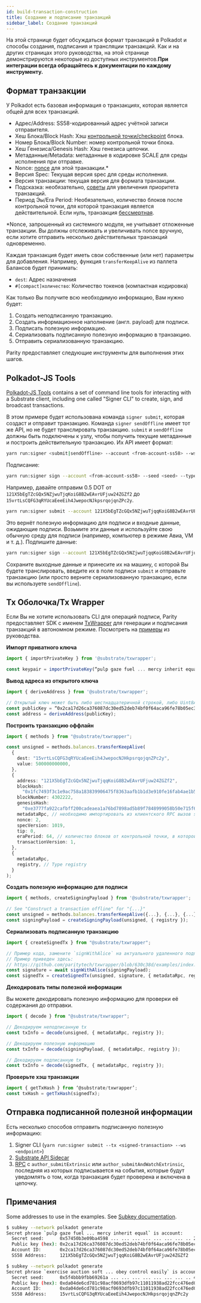 ```yaml
---
id: build-transaction-construction
title: Создание и подписание транзакций
sidebar_label: Создание транзакций
---
```


На этой странице будет обсуждаться формат транзакций в Polkadot и способы создания, подписания и трансляции транзакций. Как и на других страницах этого руководства, на этой странице демонстрируются некоторые из доступных инструментов.**При интеграции всегда обращайтесь к документации по каждому инструменту.**

## Формат транзакции

У Polkadot есть базовая информация о транзакциях, которая является общей для всех транзакций.

- Адрес/Address: SS58-кодированный адрес учётной записи отправителя.
- Хеш Блока/Block Hash: Хэш [контрольной точки/checkpoint](build-protocol-info#transaction-mortality) блока.
- Номер Блока/Block Number: номер контрольной точки блока.
- Хеш Генезиса/Genesis Hash: Хэш генезиса цепочки.
- Метаданные/Metadata: метаданные в кодировке SCALE для среды исполнения при отправке.
- Nonce: [nonce](https://ru.wikipedia.org/wiki/Nonce) для этой транзакции.\*
- Версия Spec: Текущая версия spec для среды исполнения.
- Версия транзакции: текущая версия для формата транзакции.
- Подсказка: необязательно, [советы](build-protocol-info#fees) для увеличения приоритета транзакций.
- Период Эы/Era Period: Необязательно, количество блоков после контрольной точки, для которой транзакция является действительной. Если нуль, транзакция [бессмертная](build-protocol-info#transaction-mortality).

\*Nonce, запрошенный из системного модуля, не учитывает отложенные транзакции. Вы должны отслеживать и увеличивать nonce вручную, если хотите отправить несколько действительных транзакций одновременно.

Каждая транзакция будет иметь свои собственные (или нет) параметры для добавления. Например, функция `transferKeepAlive` из паллета Балансов будет принимать:

- `dest`: Адрес назначения
- `#[compact]количество`: Количество токенов (компактная кодировка)

Как только Вы получите всю необходимую информацию, Вам нужно будет:

1. Создать неподписанную транзакцию.
1. Создать информационное наполнение (англ. payload) для подписи.
1. Подписать полезную информацию.
1. Сериализовать подписанную полезную информацию в транзакцию.
1. Отправить сериализованную транзакцию.

Parity предоставляет следующие инструменты для выполнения этих шагов.

## Polkadot-JS Tools

[Polkadot-JS Tools](https://github.com/polkadot-js/tools) contains a set of command line tools for interacting with a Substrate client, including one called "Signer CLI" to create, sign, and broadcast transactions.

В этом примере будет использована команда `signer submit`, которая создаст и отправит транзакцию. Команда `signer sendOffline` имеет тот же API, но не будет транслировать транзакцию. `submit` и `sendOffline` должны быть подключены к узлу, чтобы получить текущие метаданные и построить действительную транзакцию. Их API имеет формат:

```bash
yarn run:signer <submit|sendOffline> --account <from-account-ss58> --ws <endpoint> <module.method> [param1] [...] [paramX]
```

Подписание:

```bash
yarn run:signer sign --account <from-account-ss58> --seed <seed> --type <sr25519|ed25519> <payload>
```

Например, давайте отправим 0.5 DOT от `121X5bEgTZcGQx5NZjwuTjqKoiG8B2wEAvrUFjuw24ZGZf2` до `15vrtLsCQFG3qRYUcaEeeEih4JwepocNJkpsrqojqnZPc2y`.

```bash
yarn run:signer submit --account 121X5bEgTZcGQx5NZjwuTjqqKoiG8B2wEAvrUFjuw24ZGZf2 --ws ws://127.0.0.1:9944 balances.transferKeepAlive 15vrtLsCQFG3qRYUcaEeeEih4JwepocNJHkpsrqojqnZPc2y 500000000000
```

Это вернёт полезную информацию для подписи и входные данные, ожидающие подписи. Возьмите эти данные и используйте свою обычную среду для подписи (например, компьютер в режиме Авиа, VM и т. д.). Подпишите данные:

```bash
yarn run:signer sign --account 121X5bEgTZcGQx5NZjwuTjqqKoiG8B2wEAvrUFjuw24ZGZf2 --seed "pulp gaze fuel ... mercy inherit equal" --type sr25519 0x040300ff4a83f1...a8239139ff3ff7c3f6
```

Сохраните выходные данные и принесите их на машину, с которой Вы будете транслировать, введите их в поле подписи `submit` и отправьте транзакцию (или просто верните сериализованную транзакцию, если вы используете `sendOffline`).

## Tx Оболочка/Tx Wrapper

Если Вы не хотите использовать CLI для операций подписи, Parity предоставляет SDK с именем [TxWrapper](https://github.com/paritytech/txwrapper) для генерации и подписания транзакций в автономном режиме. Посмотреть на [примеры](https://github.com/paritytech/txwrapper/tree/master/examples) из руководства.

**Импорт приватного ключа**

```ts
import { importPrivateKey } from '@substrate/txwrapper';

const keypair = importPrivateKey(“pulp gaze fuel ... mercy inherit equal”);
```

**Вывод адреса из открытого ключа**

```ts
import { deriveAddress } from '@substrate/txwrapper';

// Открытый ключ может быть либо шестнадцатеричной строкой, либо Uint8Array
const publicKey = “0x2ca17d26ca376087dc30ed52deb74bf0f64aca96fe78b05ec3e720a72adb1235”;
const address = deriveAddress(publicKey);
```

**Построить транзакцию оффлайн**

```ts
import { methods } from "@substrate/txwrapper";

const unsigned = methods.balances.transferKeepAlive(
  {
    dest: "15vrtLsCQFG3qRYUcaEeeEih4JwepocNJHkpsrqojqnZPc2y",
    value: 500000000000,
  },
  {
    address: "121X5bEgTZcGQx5NZjwuTjqqKoiG8B2wEAvrUFjuw24ZGZf2",
    blockHash:
      "0x1fc7493f3c1e9ac758a183839906475f8363aafb1b1d3e910fe16fab4ae1b582",
    blockNumber: 4302222,
    genesisHash:
      "0xe3777fa922cafbff200cadeaea1a76bd7898ad5b89f7848999058b50e715f636",
    metadataRpc, // необходимо импортировать из клиентского RPC вызов state_getMetadata
    nonce: 2,
    specVersion: 1019,
    tip: 0,
    eraPeriod: 64, // количество блоков от контрольной точки, в которой транзакция является действительной
    transactionVersion: 1,
  },
  {
    metadataRpc,
    registry, // Type registry
  }
);
```

**Создать полезную информацию для подписи**

```ts
import { methods, createSigningPayload } from '@substrate/txwrapper';

// See "Construct a transaction offline" for "{...}"
const unsigned = methods.balances.transferKeepAlive({...}, {...}, {...});
const signingPayload = createSigningPayload(unsigned, { registry });
```

**Сериализовать подписанную транзакцию**

```ts
import { createSignedTx } from "@substrate/txwrapper";

// Пример кода, замените `signWithAlice` на актуального удаленного подписанта.
// Пример приведен здесь:
// https://github.com/paritytech/txwrapper/blob/630c38d/examples/index.ts#L50-L68
const signature = await signWithAlice(signingPayload);
const signedTx = createSignedTx(unsigned, signature, { metadataRpc, registry });
```

**Декодировать типы полезной информации**

Вы можете декодировать полезную информацию для проверки её содержания до отправки.

```ts
import { decode } from "@substrate/txwrapper";

// Декодируем неподписанную tx
const txInfo = decode(unsigned, { metadataRpc, registry });

// Декодируем полезную информацию
const txInfo = decode(signingPayload, { metadataRpc, registry });

// Декодируем подписанную tx
const txInfo = decode(signedTx, { metadataRpc, registry });
```

**Проверьте хэш транзакции**

```ts
import { getTxHash } from ‘@substrate/txwrapper’;
const txHash = getTxHash(signedTx);
```

## Отправка подписанной полезной информации

Есть несколько способов отправить подписанную полезную информацию:

1. Signer CLI (`yarn run:signer submit --tx <signed-transaction> --ws <endpoint>`)
1. [Substrate API Sidecar](build-node-interaction#substrate-api-sidecar)
1. [RPC](build-node-interaction#polkadot-rpc) с `author_submitExtrinsic` или `author_submitAndWatchExtrinsic`, последняя из которых подписывается на события, которые будут уведомлять о том, когда транзакция будет проверена и включена в цепочку.

## Примечания

Some addresses to use in the examples. See [Subkey documentation](https://substrate.dev/docs/en/knowledgebase/integrate/subkey).

```bash
$ subkey --network polkadot generate
Secret phrase `pulp gaze fuel ... mercy inherit equal` is account:
  Secret seed:      0x57450b3e09ba4598 ... ... ... ... ... ... ... .. 219756eeba80bb16
  Public key (hex): 0x2ca17d26ca376087dc30ed52deb74bf0f64aca96fe78b05ec3e720a72adb1235
  Account ID:       0x2ca17d26ca376087dc30ed52deb74bf0f64aca96fe78b05ec3e720a72adb1235
  SS58 Address:     121X5bEgTZcGQx5NZjwuTjqqKoiG8B2wEAvrUFjuw24ZGZf2

$ subkey --network polkadot generate
Secret phrase `exercise auction soft ... obey control easily` is account:
  Secret seed:      0x5f4bbb9fbb69261a ... ... ... ... ... ... ... .. 4691ed7d1130fbbd
  Public key (hex): 0xda04de6cd781c98acf0693dfb97c11011938ad22fcc476ed0089ac5aec3fe243
  Account ID:       0xda04de6cd781c98acf0693dfb97c11011938ad22fcc476ed0089ac5aec3fe243
  SS58 Address:     15vrtLsCQFG3qRYUcaEeeEih4JwepocNJHkpsrqojqnZPc2y
```
